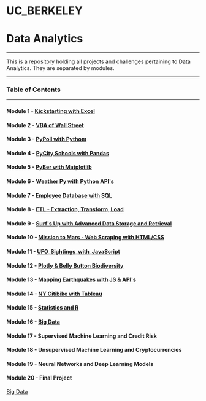 # UC_BERKELEY
# Data Analytics
_______________________
This is a repository holding all projects and challenges pertaining to Data Analytics. They are separated by modules.
______________________

### Table of Contents
_____________________

#### Module 1 - [Kickstarting with Excel](https://github.com/razariah/UC_BERKELEY/tree/main/1_Kickstarting_with_Excel)

#### Module 2 - [VBA of Wall Street](https://github.com/razariah/UC_BERKELEY/tree/main/2_VBA_of_Wall_Street)

#### Module 3 - [PyPoll with Pythom](https://github.com/razariah/UC_BERKELEY/tree/main/3_Py_Poll_with_Python)

#### Module 4 - [PyCity Schools with Pandas](https://github.com/razariah/UC_BERKELEY/tree/main/4_PyCity_Schools_with_Pandas)

#### Module 5 - [PyBer with Matplotlib](https://github.com/razariah/UC_BERKELEY/tree/main/5_PyBer_with_Matplotlib)

#### Module 6 - [Weather Py with Python API's](https://github.com/razariah/UC_BERKELEY/tree/main/6_WeatherPy_with_Python_APIs)

#### Module 7 - [Employee Database with SQL](https://github.com/razariah/UC_BERKELEY/tree/main/7_Employee_Database_with_SQL)

#### Module 8 - [ETL - Extraction, Transform, Load](https://github.com/razariah/UC_BERKELEY/tree/main/8_ETL_Extract_Transorm_Load)

#### Module 9 - [Surf's Up with Advanced Data Storage and Retrieval](https://github.com/razariah/UC_BERKELEY/tree/main/9_Surfs_Up_with_Advanced_Data_Storage_and_Retrieval)

#### Module 10 - [Mission to Mars - Web Scraping with HTML/CSS](https://github.com/razariah/UC_BERKELEY/tree/main/10_Mission_to_Mars_Web_Scraping_with_HTML_CSS)

#### Module 11 - [UFO_Sightings_with_JavaScript](https://github.com/razariah/UC_BERKELEY/tree/main/11_UFO_Sightings_with_JavaScript)

#### Module 12 - [Plotly & Belly Button Biodiversity](https://github.com/razariah/UC_BERKELEY/tree/main/12_Plotly_and_Belly_Button_Biodiversity)

#### Module 13 - [Mapping Earthquakes with JS & API's](https://github.com/razariah/UC_BERKELEY/tree/main/13_Mapping_Earthquakes_with_JS_and_APIs/mapbox-practice)

#### Module 14 - [NY Citibike with Tableau](https://github.com/razariah/UC_BERKELEY/tree/main/14_NY_Citibike_with_Tableau)

#### Module 15 - [Statistics and R](https://github.com/razariah/UC_BERKELEY/tree/main/15_Statistics_and_R)

#### Module 16 - [Big Data](https://github.com/razariah/UC_BERKELEY/tree/main/16_Big_Data)

#### Module 17 - Supervised Machine Learning and Credit Risk

#### Module 18 - Unsupervised Machine Learning and Cryptocurrencies

#### Module 19 - Neural Networks and Deep Learning Models

#### Module 20 - Final Project


[Big Data](https://github.com/razariah/UC_BERKELEY/tree/main/16_Big_Data)
